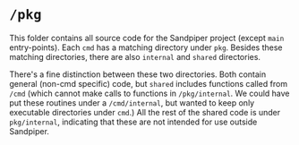 # `/pkg`

This folder contains all source code for the Sandpiper project (except `main` entry-points). Each `cmd` has a matching directory under `pkg`.
Besides these matching directories, there are also `internal` and `shared` directories.

There's a fine distinction between these two directories. Both contain general (non-cmd specific) code, but `shared` includes functions called
from `/cmd` (which cannot make calls to functions in `/pkg/internal`. We could have put these routines under a `/cmd/internal`, but wanted
to keep only executable directories under `cmd`.) All the rest of the shared code is under `pkg/internal`, indicating that these are not intended
for use outside Sandpiper.
